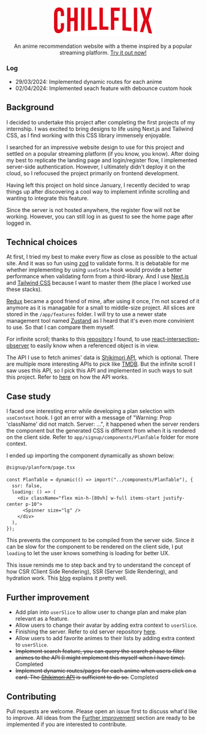 <p align="center">
  <img width="270" src="./public/images/logo.png">
</p>
<p align="center">An anime recommendation website with a theme inspired by a popular streaming platform. <a href="https://chillflix-phot.vercel.app/">Try it out now!</a></p>

### Log

- 29/03/2024: Implemented dynamic routes for each anime
- 02/04/2024: Implemented seach feature with debounce custom hook

## Background

I decided to undertake this project after completing the first projects of my internship. I was excited to bring designs to life using Next.js and Tailwind CSS, as I find working with this CSS library immensely enjoyable.

I searched for an impressive website design to use for this project and settled on a popular streaming platform (if you know, you know). After doing my best to replicate the landing page and login/register flow, I implemented server-side authentication. However, I ultimately didn't deploy it on the cloud, so I refocused the project primarily on frontend development.

Having left this project on hold since January, I recently decided to wrap things up after discovering a cool way to implement infinite scrolling and wanting to integrate this feature.

Since the server is not hosted anywhere, the register flow will not be working. However, you can still log in as guest to see the home page after logged in.

## Technical choices

At first, I tried my best to make every flow as close as possible to the actual site. And it was so fun using [zod](https://zod.dev/) to validate forms. It is debatable for me whether implementing by using `useState` hook would provide a better performance when validating form from a third-library. And I use [Next.js](https://nextjs.org/) and [Tailwind CSS](https://tailwindcss.com/) because I want to master them (the place I worked use these stacks).

[Redux](https://redux-toolkit.js.org/) became a good friend of mine, after using it once, I'm not scared of it anymore as it is managable for a small to middle-size project. All slices are stored in the `/app/features` folder. I will try to use a newer state management tool named [Zustand](https://zustand-demo.pmnd.rs/) as I heard that it's even more convinient to use. So that I can compare them myself.

For infinite scroll; thanks to this [repository](https://github.com/adrianhajdin/anime_vault) I found, to use [react-intersection-observer](https://www.npmjs.com/package/react-intersection-observer) to easily know when a referenced object is in view.

The API I use to fetch animes' data is [Shikimori API](https://shikimori.one/api/doc/1.0/animes), which is optional. There are multiple more interesting APIs to pick like [TMDB](https://www.themoviedb.org/). But the infinite scroll I saw uses this API, so I pick this API and implemented in such ways to suit this project. Refer to [here](https://shikimori.one/api/doc/1.0/animes/index) on how the API works.

## Case study

I faced one interesting error while developing a plan selection with `useContext` hook. I got an error with a message of "Warning: Prop 'className' did not match. Server: ...", it happened when the server renders the component but the generated CSS is different from when it is rendered on the client side. Refer to `app/signup/components/PlanTable` folder for more context.

I ended up importing the component dynamically as shown below:

```
@signup/planform/page.tsx

const PlanTable = dynamic(() => import("../components/PlanTable"), {
  ssr: false,
  loading: () => (
    <div className="flex min-h-[80vh] w-full items-start justify-center p-10">
      <Spinner size="lg" />
    </div>
  ),
});
```

This prevents the component to be compiled from the server side. Since it can be slow for the component to be rendered on the client side, I put `loading` to let the user knows something is loading for better UX.

This issue reminds me to step back and try to understand the concept of how CSR (Client Side Rendering), SSR (Server Side Rendering), and hydration work. This [blog](https://javascript.plainenglish.io/what-are-hydration-csr-and-ssr-in-react-and-next-js-6520f438bd69) explains it pretty well.

## Further improvement

- Add plan into `userSlice` to allow user to change plan and make plan relevant as a feature.
- Allow users to change their avatar by adding extra context to `userSlice`.
- Finishing the server. Refer to old server repository [here](https://github.com/photkosee/chillflix-server).
- Allow users to add favorite animes to their lists by adding extra context to `userSlice`.
- <s>Implement search feature, you can query the search phase to filter animes to the API (I might implement this myself when I have time).</s> Completed
- <s>Implement dynamic routes/pages for each anime when users click on a card. The [Shikimori API](https://shikimori.one/api/doc/1.0/animes/show) is sufficient to do so.</s> Completed

## Contributing

Pull requests are welcome. Please open an issue first to discuss what'd like to improve. All ideas from the [Further improvement](#futher-improvement) section are ready to be implemented if you are interested to contribute.
